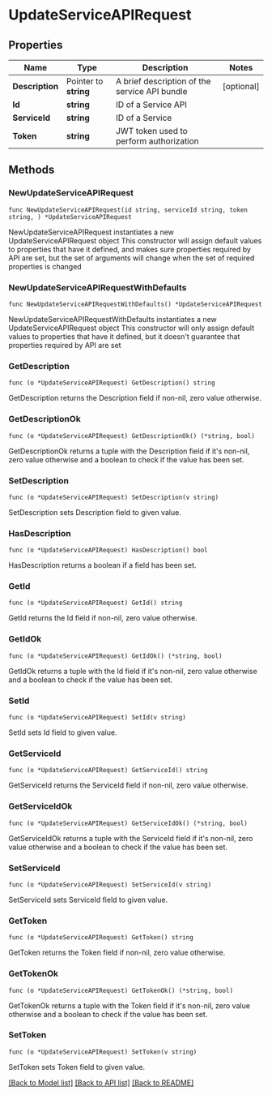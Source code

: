 # UpdateServiceAPIRequest

## Properties

Name | Type | Description | Notes
------------ | ------------- | ------------- | -------------
**Description** | Pointer to **string** | A brief description of the service API bundle | [optional] 
**Id** | **string** | ID of a Service API | 
**ServiceId** | **string** | ID of a Service | 
**Token** | **string** | JWT token used to perform authorization | 

## Methods

### NewUpdateServiceAPIRequest

`func NewUpdateServiceAPIRequest(id string, serviceId string, token string, ) *UpdateServiceAPIRequest`

NewUpdateServiceAPIRequest instantiates a new UpdateServiceAPIRequest object
This constructor will assign default values to properties that have it defined,
and makes sure properties required by API are set, but the set of arguments
will change when the set of required properties is changed

### NewUpdateServiceAPIRequestWithDefaults

`func NewUpdateServiceAPIRequestWithDefaults() *UpdateServiceAPIRequest`

NewUpdateServiceAPIRequestWithDefaults instantiates a new UpdateServiceAPIRequest object
This constructor will only assign default values to properties that have it defined,
but it doesn't guarantee that properties required by API are set

### GetDescription

`func (o *UpdateServiceAPIRequest) GetDescription() string`

GetDescription returns the Description field if non-nil, zero value otherwise.

### GetDescriptionOk

`func (o *UpdateServiceAPIRequest) GetDescriptionOk() (*string, bool)`

GetDescriptionOk returns a tuple with the Description field if it's non-nil, zero value otherwise
and a boolean to check if the value has been set.

### SetDescription

`func (o *UpdateServiceAPIRequest) SetDescription(v string)`

SetDescription sets Description field to given value.

### HasDescription

`func (o *UpdateServiceAPIRequest) HasDescription() bool`

HasDescription returns a boolean if a field has been set.

### GetId

`func (o *UpdateServiceAPIRequest) GetId() string`

GetId returns the Id field if non-nil, zero value otherwise.

### GetIdOk

`func (o *UpdateServiceAPIRequest) GetIdOk() (*string, bool)`

GetIdOk returns a tuple with the Id field if it's non-nil, zero value otherwise
and a boolean to check if the value has been set.

### SetId

`func (o *UpdateServiceAPIRequest) SetId(v string)`

SetId sets Id field to given value.


### GetServiceId

`func (o *UpdateServiceAPIRequest) GetServiceId() string`

GetServiceId returns the ServiceId field if non-nil, zero value otherwise.

### GetServiceIdOk

`func (o *UpdateServiceAPIRequest) GetServiceIdOk() (*string, bool)`

GetServiceIdOk returns a tuple with the ServiceId field if it's non-nil, zero value otherwise
and a boolean to check if the value has been set.

### SetServiceId

`func (o *UpdateServiceAPIRequest) SetServiceId(v string)`

SetServiceId sets ServiceId field to given value.


### GetToken

`func (o *UpdateServiceAPIRequest) GetToken() string`

GetToken returns the Token field if non-nil, zero value otherwise.

### GetTokenOk

`func (o *UpdateServiceAPIRequest) GetTokenOk() (*string, bool)`

GetTokenOk returns a tuple with the Token field if it's non-nil, zero value otherwise
and a boolean to check if the value has been set.

### SetToken

`func (o *UpdateServiceAPIRequest) SetToken(v string)`

SetToken sets Token field to given value.



[[Back to Model list]](../README.md#documentation-for-models) [[Back to API list]](../README.md#documentation-for-api-endpoints) [[Back to README]](../README.md)


